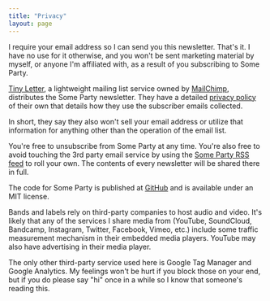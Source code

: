 ```yaml
---
title: "Privacy"
layout: page
---
```


I require your email address so I can send you this newsletter. That's it. I have no use for it otherwise, and you won't be sent marketing material by myself, or anyone I'm affiliated with, as a result of you subscribing to Some Party.

[Tiny Letter](http://tinyletter.com), a lightweight mailing list service owned by [MailChimp](https://mailchimp.com/), distributes the Some Party newsletter. They have a detailed [privacy policy](http://tinyletter.com/site/legal/privacy/) of their own that details how they use the subscriber emails collected.

In short, they say they also won't sell your email address or utilize that information for anything other than the operation of the email list.

You're free to unsubscribe from Some Party at any time. You're also free to avoid touching the 3rd party email service by using the [Some Party RSS feed](/feed.xml) to roll your own. The contents of every newsletter will be shared there in full.

The code for Some Party is published at [GitHub](https://github.com/someparty/someparty) and is available under an MIT license.

Bands and labels rely on third-party companies to host audio and video. It's likely that any of the services I share media from (YouTube, SoundCloud, Bandcamp, Instagram, Twitter, Facebook, Vimeo, etc.) include some traffic measurement mechanism in their embedded media players. YouTube may also have advertising in their media player.

The only other third-party service used here is Google Tag Manager and Google Analytics. My feelings won't be hurt if you block those on your end, but if you do please say "hi" once in a while so I know that someone's reading this.
